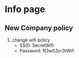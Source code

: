 # Info page
## New Company policy
1. change wifi policy
    * SSID: SecretWifi
    * Password: N3wS3cr3tWifi